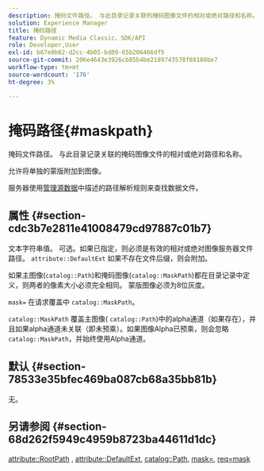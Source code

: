 ```yaml
---
description: 掩码文件路径。 与此目录记录关联的掩码图像文件的相对或绝对路径和名称。
solution: Experience Manager
title: 掩码路径
feature: Dynamic Media Classic，SDK/API
role: Developer,User
exl-id: b67e0b62-d2cc-4b05-bd09-65b206466df5
source-git-commit: 206e4643e3926cb85b4be2189743578f88180be7
workflow-type: tm+mt
source-wordcount: '176'
ht-degree: 3%

---
```


# 掩码路径{#maskpath}

掩码文件路径。 与此目录记录关联的掩码图像文件的相对或绝对路径和名称。

允许将单独的蒙版附加到图像。

服务器使用[管理源数据](/help/aem-is-ir-api/is-api/image-serving-api-ref/c-configuration-and-administration/c-configuration-and-administration.md)中描述的路径解析规则来查找数据文件。

## 属性 {#section-cdc3b7e2811e41008479cd97887c01b7}

文本字符串值。 可选。如果已指定，则必须是有效的相对或绝对图像服务器文件路径。 `attribute::DefaultExt` 如果不存在文件后缀，则会附加。

如果主图像(`catalog::Path`)和掩码图像(`catalog::MaskPath`)都在目录记录中定义，则两者的像素大小必须完全相同。 蒙版图像必须为8位灰度。

`mask=` 在请求覆盖中 `catalog::MaskPath`。

`catalog::MaskPath` 覆盖主图像( `catalog::Path`)中的alpha通道（如果存在），并且如果alpha通道未关联（即未预乘）。如果图像Alpha已预乘，则会忽略`catalog::MaskPath`，并始终使用Alpha通道。

## 默认 {#section-78533e35bfec469ba087cb68a35bb81b}

无。

## 另请参阅 {#section-68d262f5949c4959b8723ba44611d1dc}

[attribute::RootPath](/help/aem-is-ir-api/is-api/image-catalog/image-serving-api-ref/c-image-catalog-reference/c-attributes-reference/r-rootpath.md) ,  [attribute::DefaultExt](/help/aem-is-ir-api/is-api/image-catalog/image-serving-api-ref/c-image-catalog-reference/c-attributes-reference/r-defaultext.md),  [catalog::Path](../../../../../../is-api/image-catalog/image-serving-api-ref/c-image-catalog-reference/c-image-svg-data-reference/c-image-data-reference/r-path-cat.md#reference-306afcaff172440ca81b85da8d78213c),  [mask=](/help/aem-is-ir-api/is-api/http-ref/image-serving-api-ref/c-http-protocol-reference/c-command-reference/r-mask.md),  [req=mask](/help/aem-is-ir-api/is-api/http-ref/image-serving-api-ref/c-http-protocol-reference/c-command-reference/r-req/r-req.md)
